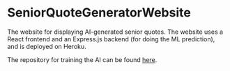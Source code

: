 # SeniorQuoteGeneratorWebsite

The website for displaying AI-generated senior quotes. The website uses a React frontend and an Express.js backend (for doing the ML prediction), and is deployed on Heroku.

The repository for training the AI can be found <a href="https://github.com/DtPeach3707/Senior_Quotes_AI">here</a>.
